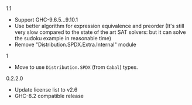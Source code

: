 1.1

- Support GHC-9.6.5...9.10.1
- Use better algorithm for expression equivalence and preorder
  (It's still very slow compared to the state of the art SAT solvers:
   but it can solve the sudoku example in reasonable time)
- Remove "Distribution.SPDX.Extra.Internal" module

1

- Move to use `Distribution.SPDX` (from `Cabal`) types.

0.2.2.0

- Update license list to v2.6
- GHC-8.2 compatible release
